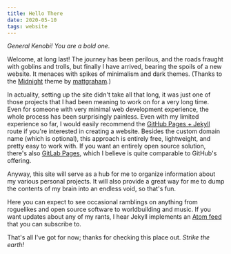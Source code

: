 ```yaml
---
title: Hello There
date: 2020-05-10
tags: website
---
```


*General Kenobi!
You are a bold one.*

Welcome, at long last!
The journey has been perilous, and the roads fraught with goblins and trolls, but finally I have arrived, bearing the spoils of a new website.
It menaces with spikes of minimalism and dark themes.
(Thanks to the [Midnight](https://github.com/pages-themes/midnight) theme by [mattgraham](https://twitter.com/mattgraham).)

In actuality, setting up the site didn't take all that long, it was just one of those projects that I had been meaning to work on for a very long time.
Even for someone with very minimal web development experience, the whole process has been surprisingly painless.
Even with my limited experience so far, I would easily recommend the [GitHub Pages + Jekyll](https://help.github.com/en/github/working-with-github-pages/setting-up-a-github-pages-site-with-jekyll) route if you're interested in creating a website.
Besides the custom domain name (which is optional), this approach is entirely free, lightweight, and pretty easy to work with.
If you want an entirely open source solution, there's also [GitLab Pages](https://docs.gitlab.com/ee/user/project/pages/), which I believe is quite comparable to GitHub's offering.

Anyway, this site will serve as a hub for me to organize information about my various personal projects.
It will also provide a great way for me to dump the contents of my brain into an endless void, so that's fun.

Here you can expect to see occasional ramblings on anything from roguelikes and open source software to worldbuilding and music.
If you want updates about any of my rants, I hear Jekyll implements an [Atom feed](/feed.xml) that you can subscribe to.

That's all I've got for now; thanks for checking this place out.
*Strike the earth!*

